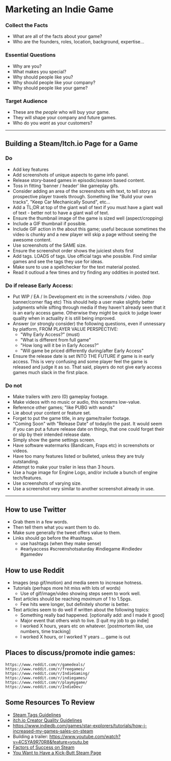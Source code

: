 # Marketing an Indie Game

### Collect the Facts
- What are all of the facts about your game?
- Who are the founders, roles, location, background, expertise...

### Essential Questions
- Why are you?
- What makes you special?
- Why should people like you?
- Why should people like your company?
- Why should people like your game?

### Target Audience
- These are the _people_ who will buy your game.
- They will shape your company and future games.
- Who do you _want_ as your customers?

---
## Building a Steam/Itch.io Page for a Game
### Do
- Add key features
- Add screenshots of unique aspects to game info panel.
- Release story-based games in episodic/season based content.
- Toss in fitting 'banner / header' like gameplay gifs.
- Consider adding an area of the screenshots with text, to tell story as prospective player travels through.
	Something like "Build your own tracks", "Keep Car Mechanically Sound", etc...
- Add a TL;DR at top of the giant wall of text if you must have a giant wall of text - better not to have a giant wall of text.
- Ensure the thumbnail image of the game is sized well (aspect/cropping)
- Include a GIF thumbnail if possible.
- Include GIF action in the about this game; useful because sometimes the video is chunky and a new player will skip a page without
	seeing the awesome content.
- Use screenshots of the SAME size.
- Ensure the screenshot order shows the juiciest shots first
- Add tags. LOADS of tags. Use official tags whe possible. Find similar games and see the tags they use for ideas.
- Make sure to use a spellchecker for the text material posted.
- Read it outloud a few times and try finding any oddities in posted text.

### Do if release Early Access:
- Put WIP / EA / In Development etc in the screenshots / video. (top banner/corner flag etc)
	This should help a user make slightly better judgments while sifting through media if they haven't already seen that it is an early access game. Otherwise they might be quick to judge lower quality when in actuality it is still being improved.
- Answer (or strongly consider) the following questions, even if unnessary by platform, FROM PLAYER VALUE PERSPECTIVE:
	- "Why Early Access?" (must)
	- "What is different from full game"
	- "How long will it be in Early Access?"
	- "Will game be priced differently during/after Early Access"
- Ensure the release date is set INTO THE FUTURE if game is in early access.
	This is very confusing and some player feel the game is released and judge it as so.
	That said, players do not give early access games much slack in the first place.


### Do not
- Make trailers with zero (0) gameplay footage.
- Make videos with no music or audio, this screams low-value.
- Reference other games; "like PUBG with wands"
- Lie about your content or feature set.
- Forget to put the game title, in any game/trailer footage.
- "Coming Soon" with "Release Date" of today/in the past.
	It would seem if you can put a future release date on things, that one could forget their or slip by their intended release date.
- Simply show the game settings screen.
- Have software watermarks (Bandicam, Fraps etc) in screenshots or videos.
- Have too many features listed or bulleted, unless they are truly outstanding.
- Attempt to make your trailer in less than 3 hours.
- Use a huge image for Engine Logo, and/or include a bunch of engine tech/features.
- Use screenshots of varying size.
- Use a screenshot very similar to another screenshot already in use.

---

## How to use Twitter

- Grab them in a few words.
- Then tell them what you want them to do.
- Make sure generally the tweet offers value to them.
- Links should go before the #hashtags.
	- use hashtags (when they make sense)
	- #earlyaccess #screenshotsaturday #indiegame #indiedev #gamedev

## How to use Reddit

- Images (esp gif/motion) and media seem to increase hotness.
- Tutorials (perhaps more hit miss with lots of words)
	- Use of gif/image/video showing steps seem to work well.
- Text articles should be reaching _maximum_ of 1 to 1.5pgs.
	- Few hits were longer, but definitely shorter is better.
- Text articles seem to do well if written about the following topics:
	- Something really bad happened. [optionally add: and I made it good]
	- Major event that others wish to live. [I quit my job to go indie]
	- I worked X hours, years etc on whatever. [postmortem like, use numbers, time tracking]
	- I worked X hours,  or I worked Y years ... game is out



## Places to discuss/promote indie games:
	https://www.reddit.com/r/gamedeals/
	https://www.reddit.com/r/freegames/
	https://www.reddit.com/r/IndieGaming/
	https://www.reddit.com/r/indiegames/
	https://www.reddit.com/r/playmygame/
	https://www.reddit.com/r/IndieDev/

## Some Resources To Review
- [Steam Tags Guidelines](https://partner.steamgames.com/doc/store/tags)
- [itch.io Creator Quality Guidelines](https://itch.io/docs/creators/quality-guidelines)
- https://www.indiedb.com/games/star-explorers/tutorials/how-i-increased-my-games-sales-on-steam
- Building a trailer: https://www.youtube.com/watch?v=4CSYA9R70R8&feature=youtu.be
- [Factors of Success on Steam](https://www.reddit.com/r/gamedev/comments/buuire/what_factors_predict_the_success_of_a_steam_game/)
- [You Want to Have a Kick-Butt Steam Page](https://www.reddit.com/r/gamedev/comments/bag8qt/so_you_want_to_have_a_kickass_steam_page/)
